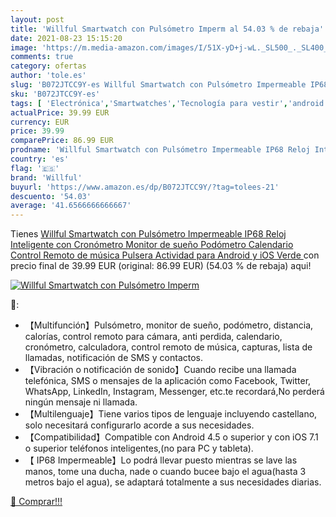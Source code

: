 ```yaml
---
layout: post
title: 'Willful Smartwatch con Pulsómetro Imperm al 54.03 % de rebaja'
date: 2021-08-23 15:15:20
image: 'https://m.media-amazon.com/images/I/51X-yD+j-wL._SL500_._SL400_.jpg'
comments: true
category: ofertas
author: 'tole.es'
slug: 'B072JTCC9Y-es Willful Smartwatch con Pulsómetro Impermeable IP68 Reloj...'
sku: 'B072JTCC9Y-es'
tags: [ 'Electrónica','Smartwatches','Tecnología para vestir','android','willful', ]
actualPrice: 39.99 EUR
currency: EUR
price: 39.99
comparePrice: 86.99 EUR
prodname: 'Willful Smartwatch con Pulsómetro Impermeable IP68 Reloj Inteligente con Cronómetro  Monitor de sueño Podómetro Calendario Control Remoto de música Pulsera Actividad para Android y iOS  Verde '
country: 'es'
flag: '🇪🇸'
brand: 'Willful'
buyurl: 'https://www.amazon.es/dp/B072JTCC9Y/?tag=tolees-21'
descuento: '54.03'
average: '41.6566666666667'
---
```


Tienes [Willful Smartwatch con Pulsómetro Impermeable IP68 Reloj Inteligente con Cronómetro  Monitor de sueño Podómetro Calendario Control Remoto de música Pulsera Actividad para Android y iOS  Verde ](https://www.amazon.es/dp/B072JTCC9Y/?tag=tolees-21) con precio final de  39.99 EUR (original: 86.99 EUR) (54.03 %  de rebaja) aqui!

[![Willful Smartwatch con Pulsómetro Imperm](https://m.media-amazon.com/images/I/51X-yD+j-wL._SL500_._SL400_.jpg)](https://www.amazon.es/dp/B072JTCC9Y/?tag=tolees-21)

🔎:

- 【Multifunción】Pulsómetro, monitor de sueño, podómetro, distancia, calorías, control remoto para cámara, anti perdida, calendario, cronómetro, calculadora, control remoto de música, capturas, lista de llamadas, notificación de SMS y contactos.
- 【Vibración o notificación de sonido】Cuando recibe una llamada telefónica, SMS o mensajes de la aplicación como Facebook, Twitter, WhatsApp, LinkedIn, Instagram, Messenger, etc.te recordará,No perderá ningún mensaje ni llamada.
- 【Multilenguaje】Tiene varios tipos de lenguaje incluyendo castellano, solo necesitará configurarlo acorde a sus necesidades.
- 【Compatibilidad】Compatible con Android 4.5 o superior y con iOS 7.1 o superior teléfonos inteligentes,(no para PC y tableta).
- 【 IP68 Impermeable】Lo podrá llevar puesto mientras se lave las manos, tome una ducha, nade o cuando bucee bajo el agua(hasta 3 metros bajo el agua), se adaptará totalmente a sus necesidades diarias.

[🛒 Comprar!!!](https://www.amazon.es/dp/B072JTCC9Y/?tag=tolees-21)
